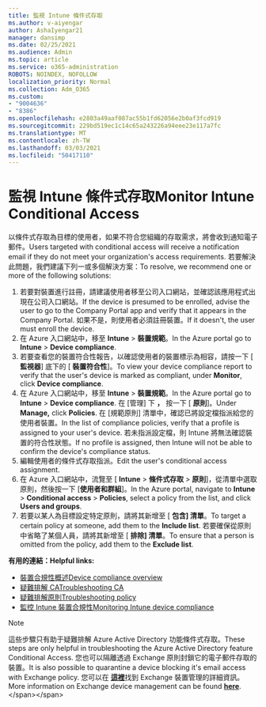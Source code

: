 ```yaml
---
title: 監視 Intune 條件式存取
ms.author: v-aiyengar
author: AshaIyengar21
manager: dansimp
ms.date: 02/25/2021
ms.audience: Admin
ms.topic: article
ms.service: o365-administration
ROBOTS: NOINDEX, NOFOLLOW
localization_priority: Normal
ms.collection: Adm_O365
ms.custom:
- "9004636"
- "8386"
ms.openlocfilehash: e2803a49aaf087ac55b1fd62056e2b0af3fcd919
ms.sourcegitcommit: 229bd519ec1c14c65a243226a94eee23e117a7fc
ms.translationtype: MT
ms.contentlocale: zh-TW
ms.lasthandoff: 03/03/2021
ms.locfileid: "50417110"
---
```

# <a name="monitor-intune-conditional-access"></a><span data-ttu-id="512ef-102">監視 Intune 條件式存取</span><span class="sxs-lookup"><span data-stu-id="512ef-102">Monitor Intune Conditional Access</span></span>

<span data-ttu-id="512ef-103">以條件式存取為目標的使用者，如果不符合您組織的存取需求，將會收到通知電子郵件。</span><span class="sxs-lookup"><span data-stu-id="512ef-103">Users targeted with conditional access will receive a notification email if they do not meet your organization's access requirements.</span></span> <span data-ttu-id="512ef-104">若要解決此問題，我們建議下列一或多個解決方案：</span><span class="sxs-lookup"><span data-stu-id="512ef-104">To resolve, we recommend one or more of the following solutions:</span></span>

1. <span data-ttu-id="512ef-105">若要對裝置進行註冊，請建議使用者移至公司入口網站，並確認該應用程式出現在公司入口網站。</span><span class="sxs-lookup"><span data-stu-id="512ef-105">If the device is presumed to be enrolled, advise the user to go to the Company Portal app and verify that it appears in the Company Portal.</span></span> <span data-ttu-id="512ef-106">如果不是，則使用者必須註冊裝置。</span><span class="sxs-lookup"><span data-stu-id="512ef-106">If it doesn't, the user must enroll the device.</span></span>
1. <span data-ttu-id="512ef-107">在 Azure 入口網站中，移至 **Intune**  >  **裝置規範**。</span><span class="sxs-lookup"><span data-stu-id="512ef-107">In the Azure portal go to **Intune** > **Device compliance**.</span></span> 
1. <span data-ttu-id="512ef-108">若要查看您的裝置符合性報告，以確認使用者的裝置標示為相容，請按一下 [ **監視器**] 底下的 [ **裝置符合性**]。</span><span class="sxs-lookup"><span data-stu-id="512ef-108">To view your device compliance report to verify that the user's device is marked as compliant, under **Monitor**, click **Device compliance**.</span></span>
1. <span data-ttu-id="512ef-109">在 Azure 入口網站中，移至 **Intune**  >  **裝置規範**。</span><span class="sxs-lookup"><span data-stu-id="512ef-109">In the Azure portal go to **Intune** > **Device compliance**.</span></span> <span data-ttu-id="512ef-110">在 [管理] 下 **，** 按一下 [ **原則**]。</span><span class="sxs-lookup"><span data-stu-id="512ef-110">Under **Manage,** click **Policies**.</span></span> <span data-ttu-id="512ef-111">在 [規範原則] 清單中，確認已將設定檔指派給您的使用者裝置。</span><span class="sxs-lookup"><span data-stu-id="512ef-111">In the list of compliance policies, verify that a profile is assigned to your user's device.</span></span> <span data-ttu-id="512ef-112">若未指派設定檔，則 Intune 將無法確認裝置的符合性狀態。</span><span class="sxs-lookup"><span data-stu-id="512ef-112">If no profile is assigned, then Intune will not be able to confirm the device's compliance status.</span></span>
1. <span data-ttu-id="512ef-113">編輯使用者的條件式存取指派。</span><span class="sxs-lookup"><span data-stu-id="512ef-113">Edit the user's conditional access assignment.</span></span>
1. <span data-ttu-id="512ef-114">在 Azure 入口網站中，流覽至 [ **Intune**  >  **條件式存取**  >  **原則**]，從清單中選取原則，然後按一下 [**使用者和群組**]。</span><span class="sxs-lookup"><span data-stu-id="512ef-114">In the Azure portal, navigate to **Intune** > **Conditional access** > **Policies**, select a policy from the list, and click **Users and groups**.</span></span>
1. <span data-ttu-id="512ef-115">若要以某人為目標設定特定原則，請將其新增至 [ **包含] 清單**。</span><span class="sxs-lookup"><span data-stu-id="512ef-115">To target a certain policy at someone, add them to the **Include list**.</span></span> <span data-ttu-id="512ef-116">若要確保從原則中省略了某個人員，請將其新增至 [ **排除] 清單**。</span><span class="sxs-lookup"><span data-stu-id="512ef-116">To ensure that a person is omitted from the policy, add them to the **Exclude list**.</span></span>

<span data-ttu-id="512ef-117">**有用的連結：**</span><span class="sxs-lookup"><span data-stu-id="512ef-117">**Helpful links:**</span></span>

- [<span data-ttu-id="512ef-118">裝置合規性概述</span><span class="sxs-lookup"><span data-stu-id="512ef-118">Device compliance overview</span></span>](https://docs.microsoft.com/intune/device-compliance-get-started)
- [<span data-ttu-id="512ef-119">疑難排解 CA</span><span class="sxs-lookup"><span data-stu-id="512ef-119">Troubleshooting CA</span></span>](https://docs.microsoft.com/intune/troubleshoot-conditional-access)
- [<span data-ttu-id="512ef-120">疑難排解原則</span><span class="sxs-lookup"><span data-stu-id="512ef-120">Troubleshooting policy</span></span>](https://docs.microsoft.com/intune/troubleshoot-policies-in-microsoft-intune)
- [<span data-ttu-id="512ef-121">監控 Intune 裝置合規性</span><span class="sxs-lookup"><span data-stu-id="512ef-121">Monitoring Intune device compliance</span></span>](https://docs.microsoft.com/intune/compliance-policy-monitor)

> [!NOTE]
> <span data-ttu-id="512ef-122">這些步驟只有助于疑難排解 Azure Active Directory 功能條件式存取。</span><span class="sxs-lookup"><span data-stu-id="512ef-122">These steps are only helpful in troubleshooting the Azure Active Directory feature Conditional Access.</span></span> <span data-ttu-id="512ef-123">您也可以隔離透過 Exchange 原則封鎖它的電子郵件存取的裝置。</span><span class="sxs-lookup"><span data-stu-id="512ef-123">It is also possible to quarantine a device blocking it's email access with Exchange policy.</span></span> <span data-ttu-id="512ef-124">您可以在 [**這裡**](https://docs.microsoft.com/previous-versions/office/exchange-server-2010/ff959225(v=exchg.141))找到 Exchange 裝置管理的詳細資訊。</span><span class="sxs-lookup"><span data-stu-id="512ef-124">More information on Exchange device management can be found [**here**](https://docs.microsoft.com/previous-versions/office/exchange-server-2010/ff959225(v=exchg.141)).</span></span>
